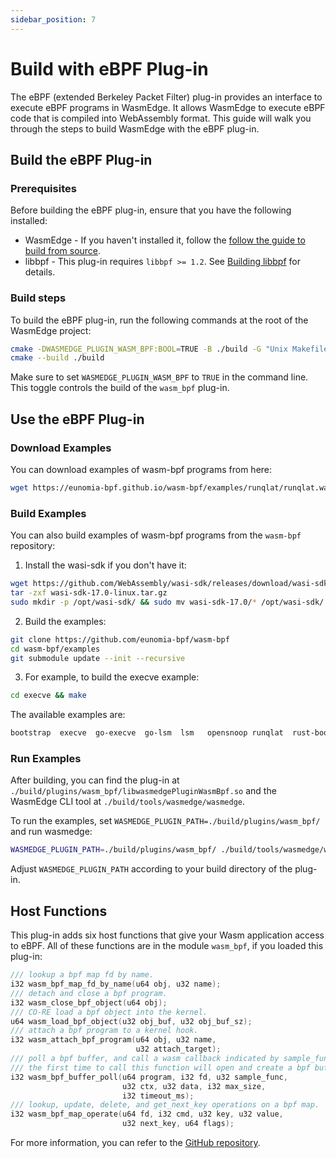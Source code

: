 ```yaml
---
sidebar_position: 7
---
```


# Build with eBPF Plug-in

The eBPF (extended Berkeley Packet Filter) plug-in provides an interface to execute eBPF programs in WasmEdge. It allows WasmEdge to execute eBPF code that is compiled into WebAssembly format. This guide will walk you through the steps to build WasmEdge with the eBPF plug-in.

## Build the eBPF Plug-in

### Prerequisites

Before building the eBPF plug-in, ensure that you have the following installed:

* WasmEdge - If you haven't installed it, follow the [follow the guide to build from source](./os/linux.md).
* libbpf - This plug-in requires `libbpf >= 1.2`. See [Building libbpf](https://github.com/libbpf/libbpf#building-libbpf) for details.

### Build steps

To build the eBPF plug-in, run the following commands at the root of the WasmEdge project:

```bash
cmake -DWASMEDGE_PLUGIN_WASM_BPF:BOOL=TRUE -B ./build -G "Unix Makefiles"
cmake --build ./build
```

Make sure to set `WASMEDGE_PLUGIN_WASM_BPF` to `TRUE` in the command line. This toggle controls the build of the `wasm_bpf` plug-in.

## Use the eBPF Plug-in

### Download Examples

You can download examples of wasm-bpf programs from here:

```bash
wget https://eunomia-bpf.github.io/wasm-bpf/examples/runqlat/runqlat.wasm
```

### Build Examples
You can also build examples of wasm-bpf programs from the `wasm-bpf` repository:

1. Install the wasi-sdk if you don't have it:

```bash
wget https://github.com/WebAssembly/wasi-sdk/releases/download/wasi-sdk-17/wasi-sdk-17.0-linux.tar.gz
tar -zxf wasi-sdk-17.0-linux.tar.gz
sudo mkdir -p /opt/wasi-sdk/ && sudo mv wasi-sdk-17.0/* /opt/wasi-sdk/
```

2. Build the examples:
```bash
git clone https://github.com/eunomia-bpf/wasm-bpf
cd wasm-bpf/examples
git submodule update --init --recursive
```

3. For example, to build the execve example:
```bash
cd execve && make
```

The available examples are:

```bash
bootstrap  execve  go-execve  go-lsm  lsm   opensnoop runqlat  rust-bootstrap  sockfilter  sockops
```

### Run Examples

After building, you can find the plug-in at `./build/plugins/wasm_bpf/libwasmedgePluginWasmBpf.so` and the WasmEdge CLI tool at `./build/tools/wasmedge/wasmedge`.

To run the examples, set `WASMEDGE_PLUGIN_PATH=./build/plugins/wasm_bpf/` and run wasmedge:

```bash
WASMEDGE_PLUGIN_PATH=./build/plugins/wasm_bpf/ ./build/tools/wasmedge/wasmedge execve.wasm
```

Adjust `WASMEDGE_PLUGIN_PATH` according to your build directory of the plug-in.

## Host Functions

This plug-in adds six host functions that give your Wasm application access to eBPF. All of these functions are in the module `wasm_bpf`, if you loaded this plug-in:

```c
/// lookup a bpf map fd by name.
i32 wasm_bpf_map_fd_by_name(u64 obj, u32 name);
/// detach and close a bpf program.
i32 wasm_close_bpf_object(u64 obj);
/// CO-RE load a bpf object into the kernel.
u64 wasm_load_bpf_object(u32 obj_buf, u32 obj_buf_sz);
/// attach a bpf program to a kernel hook.
i32 wasm_attach_bpf_program(u64 obj, u32 name,
                            u32 attach_target);
/// poll a bpf buffer, and call a wasm callback indicated by sample_func.
/// the first time to call this function will open and create a bpf buffer.
i32 wasm_bpf_buffer_poll(u64 program, i32 fd, u32 sample_func,
                         u32 ctx, u32 data, i32 max_size,
                         i32 timeout_ms);
/// lookup, update, delete, and get_next_key operations on a bpf map.
i32 wasm_bpf_map_operate(u64 fd, i32 cmd, u32 key, u32 value,
                         u32 next_key, u64 flags);
```

For more information, you can refer to the [GitHub repository](https://github.com/WasmEdge/WasmEdge/tree/master/plugins/wasmedge_bpf).
